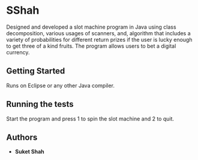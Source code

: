 # SShah

Designed and developed a slot machine program in Java using
class decomposition, various usages of scanners, and, algorithm that includes a
variety of probabilities for different return prizes if the user is lucky enough to
get three of a kind fruits. The program allows users to bet a digital currency.

## Getting Started

Runs on Eclipse or any other Java compiler.

## Running the tests

Start the program and press 1 to spin the slot machine and 2 to quit. 

## Authors

* **Suket Shah** 

